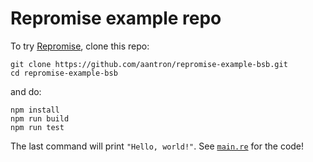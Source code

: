 # Repromise example repo

To try [Repromise][repromise], clone this repo:

```
git clone https://github.com/aantron/repromise-example-bsb.git
cd repromise-example-bsb
```

and do:

```
npm install
npm run build
npm run test
```

The last command will print `"Hello, world!"`. See [`main.re`][main] for the code!

[repromise]: https://github.com/aantron/repromise
[main]: https://github.com/aantron/repromise-example-bsb/blob/master/main.re
